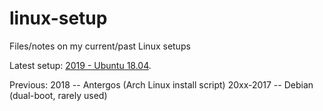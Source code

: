 # linux-setup
Files/notes on my current/past Linux setups

Latest setup: [2019 - Ubuntu 18.04](https://github.com/trishmapow/linux-setup/blob/master/ubuntu2019.md).

Previous: 
2018 -- Antergos (Arch Linux install script)
20xx-2017 -- Debian (dual-boot, rarely used)
